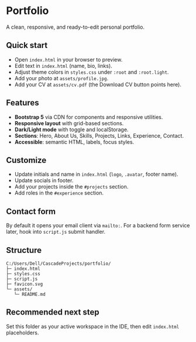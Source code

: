 # Portfolio

A clean, responsive, and ready-to-edit personal portfolio.

## Quick start
- Open `index.html` in your browser to preview.
- Edit text in `index.html` (name, bio, links).
- Adjust theme colors in `styles.css` under `:root` and `:root.light`.
- Add your photo at `assets/profile.jpg`.
- Add your CV at `assets/cv.pdf` (the Download CV button points here).

## Features
- **Bootstrap 5** via CDN for components and responsive utilities.
- **Responsive layout** with grid-based sections.
- **Dark/Light mode** with toggle and localStorage.
- **Sections**: Hero, About Us, Skills, Projects, Links, Experience, Contact.
- **Accessible**: semantic HTML, labels, focus styles.

## Customize
- Update initials and name in `index.html` (`logo`, `.avatar`, footer name).
- Update socials in footer.
- Add your projects inside the `#projects` section.
- Add roles in the `#experience` section.

## Contact form
By default it opens your email client via `mailto:`. For a backend form service later, hook into `script.js` submit handler.

## Structure
```
C:/Users/Dell/CascadeProjects/portfolio/
├─ index.html
├─ styles.css
├─ script.js
├─ favicon.svg
└─ assets/
   └─ README.md
```

## Recommended next step
Set this folder as your active workspace in the IDE, then edit `index.html` placeholders.
